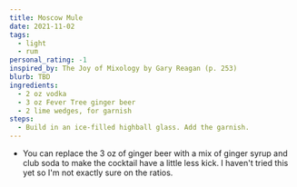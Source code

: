 ```yaml
---
title: Moscow Mule
date: 2021-11-02
tags:
  - light
  - rum
personal_rating: -1
inspired_by: The Joy of Mixology by Gary Reagan (p. 253)
blurb: TBD
ingredients:
  - 2 oz vodka
  - 3 oz Fever Tree ginger beer
  - 2 lime wedges, for garnish
steps:
  - Build in an ice-filled highball glass. Add the garnish.
---
```

- You can replace the 3 oz of ginger beer with a mix of ginger syrup and club soda to make the cocktail have a little less kick. I haven't tried this yet so I'm not exactly sure on the ratios.
